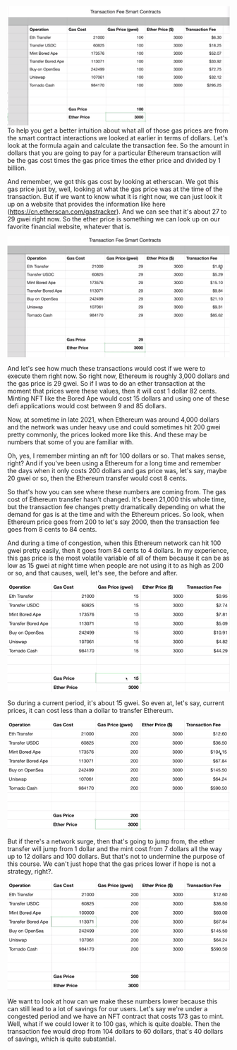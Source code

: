 

![](excel.png)
To help you get a better intuition about what all of those gas prices are from the smart contract interactions we looked at earlier in terms of dollars. Let's look at the formula again and calculate the transaction fee. So the amount in dollars that you are going to pay for a particular Ethereum transaction will be the gas cost times the gas price times the ether price and divided by 1 billion.

And remember, we got this gas cost by looking at etherscan. We got this gas price just by, well, looking at what the gas price was at the time of the transaction. But if we want to know what it is right now, we can just look it up on a website that provides the information like here (https://cn.etherscan.com/gastracker). And we can see that it's about 27 to 29 gwei right now. So the ether price is something we can look up on our favorite financial website, whatever that is. 

![](excel2.png)

And let's see how much these transactions would cost if we were to execute them right now. So right now, Ethereum is roughly 3,000 dollars and the gas price is 29 gwei. So if I was to do an ether transaction at the moment that prices were these values, then it will cost 1 dollar 82 cents. Minting NFT like the Bored Ape would cost 15 dollars and using one of these defi applications would cost between 9 and 85 dollars.

Now, at sometime in late 2021, when Ethereum was around 4,000 dollars and the network was under heavy use and could sometimes hit 200 gwei pretty commonly, the prices looked more like this. And these may be numbers that some of you are familiar with.

Oh, yes, I remember minting an nft for 100 dollars or so. That makes sense, right? And if you've been using a Ethereum for a long time and remember the days when it only costs 200 dollars and gas price was, let's say, maybe 20 gwei or so, then the Ethereum transfer would cost 8 cents.

So that's how you can see where these numbers are coming from. The gas cost of Ethereum transfer hasn't changed. It's been 21,000 this whole time, but the transaction fee changes pretty dramatically depending on what the demand for gas is at the time and with the Ethereum prices. So look, when Ethereum price goes from 200 to let's say 2000, then the transaction fee goes from 8 cents to 84 cents.

And during a time of congestion, when this Ethereum network can hit 100 gwei pretty easily, then it goes from 84 cents to 4 dollars. In my experience, this gas price is the most volatile variable of all of them because it can be as low as 15 gwei at night time when people are not using it to as high as 200 or so, and that causes, well, let's see, the before and after. 

![](excel3.png)

So during a current period, it's about 15 gwei. So even at, let's say, current prices, it can cost less than a dollar to transfer Ethereum.

![](excel4.png)

But if there's a network surge, then that's going to jump from, the ether transfer will jump from 1 dollar and the mint cost from 7 dollars all the way up to 12 dollars and 100 dollars. But that's not to undermine the purpose of this course. We can't just hope that the gas prices lower if hope is not a strategy, right?.

![](excel5.png)

We want to look at how can we make these numbers lower because this can still lead to a lot of savings for our users. Let's say we're under a congested period and we have an NFT contract that costs 173 gas to mint. Well, what if we could lower it to 100 gas, which is quite doable. Then the transaction fee would drop from 104 dollars to 60 dollars, that's 40 dollars of savings, which is quite substantial.